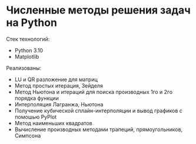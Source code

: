 # Численные методы решения задач на Python
Стек технологий:
* Python 3.10
* Matplotlib

Реализованы:
* LU и QR разложение для матриц
* Метод простых итерация, Зейделя
* Метод Ньютона и итераций для поиска производных 1го и 2го порядка функции
* Интерполяция Лагранжа, Ньютона
* Получение кубической сплайн-интерполяции и вывод графиков с помошью PyPlot
* Метод наименьших квадратов
* Вычисление производных методами трапеций, прямоугольников, Симпсона
